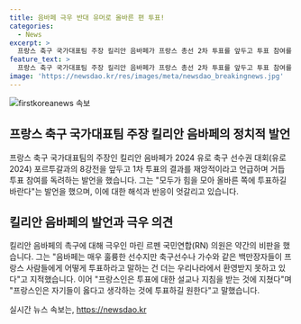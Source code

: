 ```yaml
---
title: 음바페 극우 반대 유머로 올바른 편 투표!
categories:
  - News
excerpt: >
  프랑스 축구 국가대표팀 주장 킬리안 음바페가 프랑스 총선 2차 투표를 앞두고 투표 참여를 촉구하며 극우 정당의 집권을 막아야 한다고 강조했다. 음바페는 기자회견에서 재앙적인 결과를 보았다며 정말 위급한 상황이라고 밝히고, 극우 정당을 직접 언급은 하지 않았지만 힌트를 주며 주장을 강화했다. 이에 극우인 마린 르펜 의원은 프랑스인들이 스포츠 스타나 백만장자의 투표 안내에 지쳤다고 비판했다. 음바페는 과거에도 미래를 위해 모든 젊은이가 투표해야 한다고 촉구하며 화제를 모으고 있다.
feature_text: >
  프랑스 축구 국가대표팀 주장 킬리안 음바페가 프랑스 총선 2차 투표를 앞두고 투표 참여를 촉구하며 극우 정당의 집권을 막아야 한다고 강조했다. 음바페는 기자회견에서 재앙적인 결과를 보았다며 정말 위급한 상황이라고 밝히고, 극우 정당을 직접 언급은 하지 않았지만 힌트를 주며 주장을 강화했다. 이에 극우인 마린 르펜 의원은 프랑스인들이 스포츠 스타나 백만장자의 투표 안내에 지쳤다고 비판했다. 음바페는 과거에도 미래를 위해 모든 젊은이가 투표해야 한다고 촉구하며 화제를 모으고 있다.
image: 'https://newsdao.kr/res/images/meta/newsdao_breakingnews.jpg'
---
```


<p><img src="https://newsdao.kr/res/images/meta/newsdao_breakingnews.jpg" alt="firstkoreanews 속보" /></p>

<h2 data-ke-size="size26">프랑스 축구 국가대표팀 주장 킬리안 음바페의 정치적 발언</h2>

<p>프랑스 축구 국가대표팀의 주장인 킬리안 음바페가 2024 유로 축구 선수권 대회(유로 2024) 포르투갈과의 8강전을 앞두고 1차 투표의 결과를 재앙적이라고 언급하며 거듭 투표 참여를 독려하는 발언을 했습니다. 그는 "모두가 힘을 모아 올바른 쪽에 투표하길 바란다"는 발언을 했으며, 이에 대한 해석과 반응이 엇갈리고 있습니다.</p>

<h2 data-ke-size="size26">킬리안 음바페의 발언과 극우 의견</h2>

<p>킬리안 음바페의 촉구에 대해 극우인 마린 르펜 국민연합(RN) 의원은 약간의 비판을 했습니다. 그는 "음바페는 매우 훌륭한 선수지만 축구선수나 가수와 같은 백만장자들이 프랑스 사람들에게 어떻게 투표하라고 말하는 건 더는 우리나라에서 환영받지 못하고 있다"고 지적했습니다. 이어 "프랑스인은 투표에 대한 설교나 지침을 받는 것에 지쳤다"며 "프랑스인은 자기들이 옳다고 생각하는 것에 투표하길 원한다"고 말했습니다.</p>
실시간 뉴스 속보는, <a href="https://newsdao.kr" rel="dofollow">https://newsdao.kr</a>


